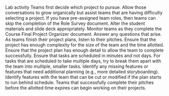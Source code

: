 Lab activity
Teams first decide which project to pursue. Allow those conversations to grow organically but assist teams that are having difficulty selecting a project.
If you have pre-assigned team roles, then teams can skip the completion of the Role Survey document. Alter the student materials and slide deck appropriately.
Monitor teams as they complete the Course Final Project Organizer document. Answer any questions that arise.
As teams finish their project plans, listen to their pitches.
Ensure that the project has enough complexity for the size of the team and the time allotted.
Ensure that the project plan has enough detail to allow the team to complete successfully.
Ensure that tasks are scheduled in minutes and not days. For tasks that are scheduled to take multiple days, try to break them apart with the team into multiple, smaller tasks.
Identify any missing features or features that need additional planning (e.g., more detailed storyboarding).
Identify features with the team that can be cut or modified if the plan starts to run behind schedule.
Teams that successfully complete their pitches before the allotted time expires can begin working on their projects.
